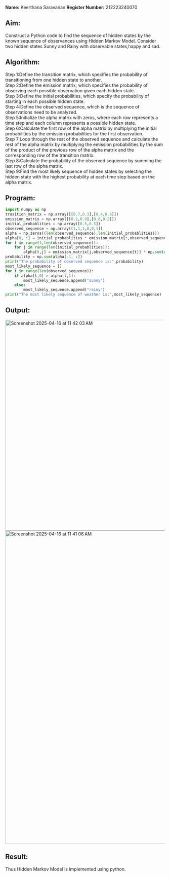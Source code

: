 **Name:** Keerthana Saravanan
**Register Number:** 212223240070

## Aim: 
Construct a Python code to find the sequence of hidden states by the known sequence of observances using Hidden Markov Model. Consider two hidden states Sunny and Rainy with observable states,happy and sad.

## Algorithm:

Step 1:Define the transition matrix, which specifies the probability of transitioning from  one hidden state to another.<br>
Step 2:Define the emission matrix, which specifies the probability of observing each possible observation given each hidden state.<br>
Step 3:Define the initial probabilities, which specify the probability of starting in each possible hidden state.<br>
Step 4:Define the observed sequence, which is the sequence of observations need to  be analyzed.<br>
Step 5:Initialize the alpha matrix with zeros, where each row represents a time step and each column represents a possible hidden state.<br>
Step 6:Calculate the first row of the alpha matrix by multiplying the initial  probabilities by the emission probabilities for the first observation.<br>
Step 7:Loop through the rest of the observed sequence and calculate the rest of the alpha matrix by multiplying the emission probabilities by the sum of the product of 
       the previous row of the alpha matrix and the corresponding row of the transition matrix.<br>
Step 8:Calculate the probability of the observed sequence by summing the last row of the alpha matrix.<br>
Step 9:Find the most likely sequence of hidden states by selecting the hidden state with the highest probability at each time step based on the alpha matrix.<br>

## Program:
```py
import numpy as np
trasition_matrix = np.array([[0.7,0.3],[0.4,0.6]])
emission_matrix = np.array([[0.1,0.9],[0.8,0.2]])
initial_probablities = np.array([0.5,0.5])
observed_sequence = np.array([1,1,1,0,0,1])
alpha = np.zeros((len(observed_sequence),len(initial_probablities)))
alpha[0, :] = initial_probablities * emission_matrix[:,observed_sequence[0]]
for t in range(1,len(observed_sequence)):
    for j in range(len(initial_probablities)):
        alpha[t,j] = emission_matrix[j,observed_sequence[t]] * np.sum(alpha[t-1,:] * trasition_matrix[:,j])
probability = np.sum(alpha[-1, :])
print("The probability of observed sequence is:",probability)
most_likely_sequence = []
for t in range(len(observed_sequence)):
    if alpha[t,0] > alpha[t,1]:
        most_likely_sequence.append("sunny")
    else:
        most_likely_sequence.append("rainy")
print("The most likely sequence of weather is:",most_likely_sequence)
```

## Output:

<img width="665" alt="Screenshot 2025-04-16 at 11 42 03 AM" src="https://github.com/user-attachments/assets/4a205a1d-b504-42f7-9702-ab360411eb8b" />

<img width="988" alt="Screenshot 2025-04-16 at 11 41 06 AM" src="https://github.com/user-attachments/assets/d17ec691-fb0f-465c-956e-b4ca6e117bd9" />


## Result:
Thus Hidden Markov Model is implemented using python.

